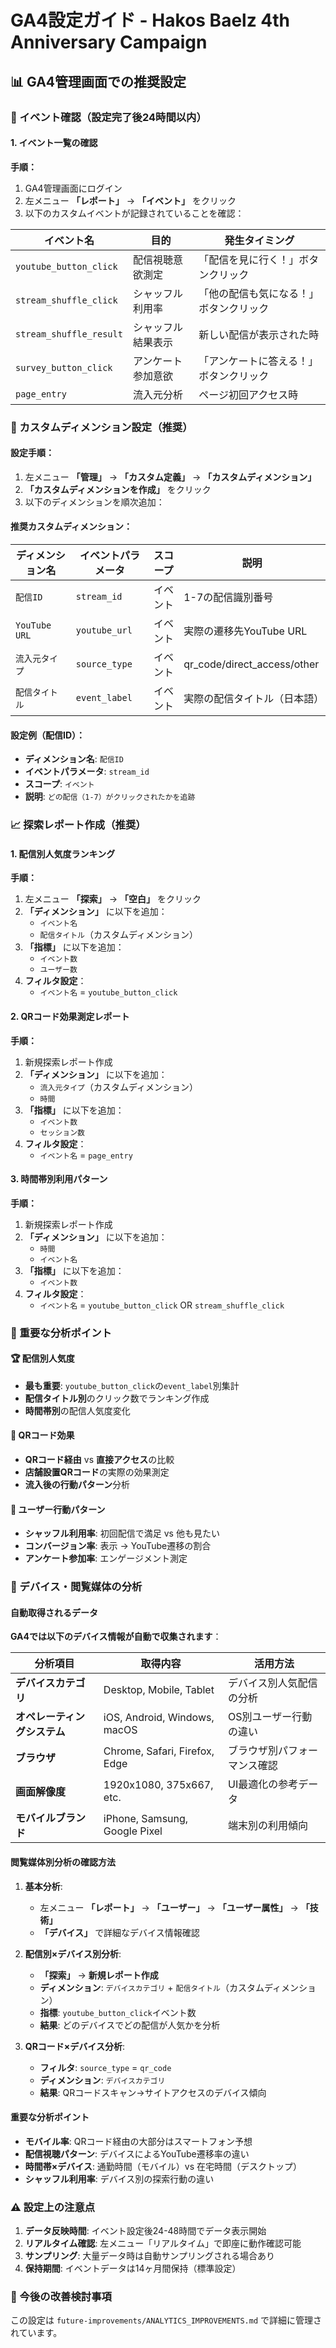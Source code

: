 # GA4設定ガイド - Hakos Baelz 4th Anniversary Campaign

## 📊 GA4管理画面での推奨設定

### 🎯 イベント確認（設定完了後24時間以内）

#### 1. イベント一覧の確認
**手順：**
1. GA4管理画面にログイン
2. 左メニュー **「レポート」** → **「イベント」** をクリック
3. 以下のカスタムイベントが記録されていることを確認：

| イベント名 | 目的 | 発生タイミング |
|-----------|------|--------------|
| `youtube_button_click` | 配信視聴意欲測定 | 「配信を見に行く！」ボタンクリック |
| `stream_shuffle_click` | シャッフル利用率 | 「他の配信も気になる！」ボタンクリック |
| `stream_shuffle_result` | シャッフル結果表示 | 新しい配信が表示された時 |
| `survey_button_click` | アンケート参加意欲 | 「アンケートに答える！」ボタンクリック |
| `page_entry` | 流入元分析 | ページ初回アクセス時 |

### 🔧 カスタムディメンション設定（推奨）

#### 設定手順：
1. 左メニュー **「管理」** → **「カスタム定義」** → **「カスタムディメンション」**
2. **「カスタムディメンションを作成」** をクリック
3. 以下のディメンションを順次追加：

#### 推奨カスタムディメンション：

| ディメンション名 | イベントパラメータ | スコープ | 説明 |
|----------------|------------------|----------|------|
| `配信ID` | `stream_id` | イベント | 1-7の配信識別番号 |
| `YouTube URL` | `youtube_url` | イベント | 実際の遷移先YouTube URL |
| `流入元タイプ` | `source_type` | イベント | qr_code/direct_access/other |
| `配信タイトル` | `event_label` | イベント | 実際の配信タイトル（日本語） |

#### 設定例（配信ID）：
- **ディメンション名**: `配信ID`
- **イベントパラメータ**: `stream_id`
- **スコープ**: `イベント`
- **説明**: `どの配信（1-7）がクリックされたかを追跡`

### 📈 探索レポート作成（推奨）

#### 1. 配信別人気度ランキング
**手順：**
1. 左メニュー **「探索」** → **「空白」** をクリック
2. **「ディメンション」** に以下を追加：
   - `イベント名`
   - `配信タイトル`（カスタムディメンション）
3. **「指標」** に以下を追加：
   - `イベント数`
   - `ユーザー数`
4. **フィルタ設定**：
   - `イベント名` = `youtube_button_click`

#### 2. QRコード効果測定レポート
**手順：**
1. 新規探索レポート作成
2. **「ディメンション」** に以下を追加：
   - `流入元タイプ`（カスタムディメンション）
   - `時間`
3. **「指標」** に以下を追加：
   - `イベント数`
   - `セッション数`
4. **フィルタ設定**：
   - `イベント名` = `page_entry`

#### 3. 時間帯別利用パターン
**手順：**
1. 新規探索レポート作成
2. **「ディメンション」** に以下を追加：
   - `時間`
   - `イベント名`
3. **「指標」** に以下を追加：
   - `イベント数`
4. **フィルタ設定**：
   - `イベント名` = `youtube_button_click` OR `stream_shuffle_click`

### 🎯 重要な分析ポイント

#### 🏆 配信別人気度
- **最も重要**: `youtube_button_click`の`event_label`別集計
- **配信タイトル別**のクリック数でランキング作成
- **時間帯別**の配信人気度変化

#### 📱 QRコード効果
- **QRコード経由** vs **直接アクセス**の比較
- **店舗設置QRコード**の実際の効果測定
- **流入後の行動パターン**分析

#### 🔄 ユーザー行動パターン
- **シャッフル利用率**: 初回配信で満足 vs 他も見たい
- **コンバージョン率**: 表示 → YouTube遷移の割合
- **アンケート参加率**: エンゲージメント測定

### 📱 デバイス・閲覧媒体の分析

#### 自動取得されるデータ
**GA4では以下のデバイス情報が自動で収集されます**：

| 分析項目 | 取得内容 | 活用方法 |
|---------|----------|----------|
| **デバイスカテゴリ** | Desktop, Mobile, Tablet | デバイス別人気配信の分析 |
| **オペレーティングシステム** | iOS, Android, Windows, macOS | OS別ユーザー行動の違い |
| **ブラウザ** | Chrome, Safari, Firefox, Edge | ブラウザ別パフォーマンス確認 |
| **画面解像度** | 1920x1080, 375x667, etc. | UI最適化の参考データ |
| **モバイルブランド** | iPhone, Samsung, Google Pixel | 端末別の利用傾向 |

#### 閲覧媒体別分析の確認方法
1. **基本分析**:
   - 左メニュー **「レポート」** → **「ユーザー」** → **「ユーザー属性」** → **「技術」**
   - **「デバイス」** で詳細なデバイス情報確認

2. **配信別×デバイス別分析**:
   - **「探索」** → **新規レポート作成**
   - **ディメンション**: `デバイスカテゴリ` + `配信タイトル`（カスタムディメンション）
   - **指標**: `youtube_button_click`イベント数
   - **結果**: どのデバイスでどの配信が人気かを分析

3. **QRコード×デバイス分析**:
   - **フィルタ**: `source_type` = `qr_code`
   - **ディメンション**: `デバイスカテゴリ`
   - **結果**: QRコードスキャン→サイトアクセスのデバイス傾向

#### 重要な分析ポイント
- **モバイル率**: QRコード経由の大部分はスマートフォン予想
- **配信視聴パターン**: デバイスによるYouTube遷移率の違い
- **時間帯×デバイス**: 通勤時間（モバイル）vs 在宅時間（デスクトップ）
- **シャッフル利用率**: デバイス別の探索行動の違い

### ⚠️ 設定上の注意点

1. **データ反映時間**: イベント設定後24-48時間でデータ表示開始
2. **リアルタイム確認**: 左メニュー「リアルタイム」で即座に動作確認可能
3. **サンプリング**: 大量データ時は自動サンプリングされる場合あり
4. **保持期間**: イベントデータは14ヶ月間保持（標準設定）

### 📅 今後の改善検討事項

この設定は `future-improvements/ANALYTICS_IMPROVEMENTS.md` で詳細に管理されています。